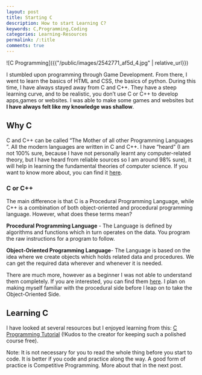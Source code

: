 ```yaml
---
layout: post
title: Starting C
description: How to start Learning C?
keywords: C,Programming,Coding
categories: Learning-Resources
permalink: /:title
comments: true
---
```

![C Programming]({{"/public/images/2542771_af5d_4.jpg" | relative_url}})

I stumbled upon programming through Game Development. From there, I went to learn the basics of HTML and CSS, the basics of python. During this time, I have always stayed away from C and C++. They have a steep learning curve, and to be realistic, you don’t use C or C++ to develop apps,games or websites.  I was able to make some games and websites but **I have always felt like my knowledge was shallow**.

## Why C
C and C++ can be called “The Mother of all other Programming Languages ”. All the modern languages are written in C and C++. I have “heard” (I am not 100% sure, because I have not personally learnt any computer-related theory, but I have heard from reliable sources so I am around 98% sure), it will help in learning the fundamental theories of computer science. If you want to know more about, you can find it [here](https://www.topcoder.com/5-reasons-keep-learning-c/).

### C or C++

The main difference is that C is a Procedural Programming Language, while C++ is a combination of both object-oriented and procedural programming language. However, what does these terms mean?

**Procedural Programming Language** - The Language is defined by algorithms and functions which in turn operates on the data. You program the raw instructions for a program to follow.

**Object-Oriented Programming Language**- The Language is based on the idea where we create objects which holds related data and procedures. We can get the required data wherever and whenever it is needed.

There are much more, however as a beginner I was not able to understand them completely. If you are interested, you can find them [here](https://www.geeksforgeeks.org/difference-between-c-and-c/). I plan on making myself familiar with the procedural side before I leap on to take the Object-Oriented Side.

## Learning C

I have looked at several resources but I enjoyed learning from this: [C Programming Tutorial](https://www.cprogramming.com/tutorial/c-tutorial.html?inl=nv)  (!Kudos to the creator for keeping such a polished course free).

Note: It is not necessary for you to read the whole thing before you start to code. It is better if you code and practice along the way. A good form of practice is Competitive Programming. More about that in the next post.




























